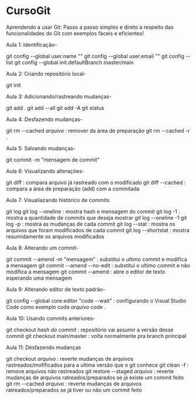 # CursoGit
Aprendendo a usar Git: Passo a passo simples e direto a respeito das funcionalidades do Git com exemplos fáceis e eficientes!

Aula 1: Identificação- 

git config --global user.name ""
git config --global user.email ""
git config --list
git config --global init.defaultBranch master/main


Aula 2: Criando repositório local-

git init


Aula 3: Adicionando/rastreando mudanças-

git add .
git add --all
git add -A
git status


Aula 4: Desfazendo mudanças-

git rm --cached *arquivo* : remover da área de preparação
git rm --cached -r .


Aula 5: Salvando mudanças-

git commit -m "mensagem de commit"


Aula 6: Visualizando alterações-

git diff : compara arquivo já rastreado com o modificado
git diff --cached : compara a área de preparação (add) com a commitada


Aula 7: Visualiazando histórico de commits

git log 
git log --oneline : mostra hash e mensagem do commit
git log -1 : mostra a quantidade de commits que deseja mostrar
git log --oneline -1
git log -p : mostra as mudanças de cada commit
git log --stat : mostra os arquivos que foram modificados de cada commit
git log --shortstat : mostra resumidamente os arquivos modificados


Aula 8: Alterando um commit- 

git commit --amend -m "mensagem" : substitui o ultimo commit e modifica a mensagem
git commit --amend --no-edit : substitui o ultimo commit e não modifica a mensagem
git commit --amend : abre o editor de texto esperando uma mensagem


Aula 9: Alterando editor de texto padrão-

git config --global core.editor "code --wait" : configurando o Visual Studio Code como exemplo
code *arquivo* 
code .


Aula 10: Usando commits anteriores-

git checkout *hash do commit* : repositório vai assumir a versão desse commit 
git checkout main/master : volta normalmente pra branch principal


Aula 11: Desfazendo mudanças 

git checkout *arquivo* : reverte mudanças de arquivos rastreados/mofificados para a ultima versão que o git conhece 
git clean -f : remove arquivos não rastreados
git restore --staged *arquivo* : reverte mudanças de arquivos ratreados/preparados se já existe um commit feito
git rm --cached *arquivo* : reverte mudanças de arquivos ratreados/preparados se já tiver ou não um commit feito


